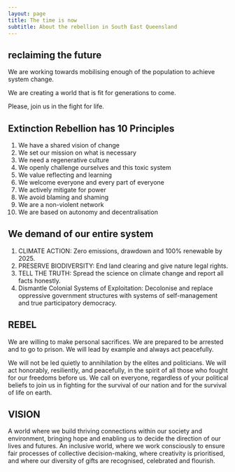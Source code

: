 ```yaml
---
layout: page
title: The time is now
subtitle: About the rebellion in South East Queensland
---
```


## reclaiming the future

We are working towards mobilising enough of the population to achieve system change.

We are creating a world that is fit for generations to come. 

Please, join us in the fight for life.

## Extinction Rebellion has 10 Principles

1. We have a shared vision of change
2. We set our mission on what is necessary
3. We need a regenerative culture
4. We openly challenge ourselves and this toxic system
5. We value reflecting and learning
6. We welcome everyone and every part of everyone
7. We actively mitigate for power
8. We avoid blaming and shaming
9. We are a non-violent network
10. We are based on autonomy and decentralisation

##  We demand of our entire system

1. CLIMATE ACTION: Zero emissions, drawdown and 100% renewable by 2025.
2. PRESERVE BIODIVERSITY: End land clearing and give nature legal rights.
3. TELL THE TRUTH: Spread the science on climate change and report all facts honestly.
4. Dismantle Colonial Systems of Exploitation: Decolonise and replace oppressive government structures with systems of self-management and true participatory democracy.

## REBEL

We are willing to make personal sacrifices. We are prepared to be arrested and to go to prison. We will lead by example and always act peacefully.

We will not be led quietly to annihilation by the elites and politicians. We will act honorably, resiliently, and peacefully, in the spirit of all those who fought for our freedoms before us. We call on everyone, regardless of your political beliefs to join us in fighting for the survival of our nation and for the survival of life on earth.

## VISION

A world where we build thriving connections within our society and environment, bringing hope and enabling us to decide the direction of our lives and futures. An inclusive world, where we work consciously to ensure fair processes of collective decision-making, where creativity is prioritised, and where our diversity of gifts are recognised, celebrated and flourish.
